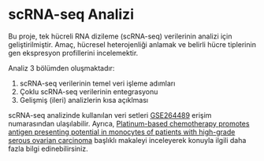 # scRNA-seq Analizi

Bu proje, tek hücreli RNA dizileme (scRNA-seq) verilerinin analizi için geliştirilmiştir. Amaç, hücresel heterojenliği anlamak ve belirli hücre tiplerinin gen ekspresyon profillerini incelemektir.

Analiz 3 bölümden oluşmaktadır:
1. scRNA-seq verilerinin temel veri işleme adımları
2. Çoklu scRNA-seq verilerinin entegrasyonu 
3. Gelişmiş (ileri) analizlerin kısa açıklması

scRNA-seq analizinde kullanılan veri setleri [GSE264489](https://www.ncbi.nlm.nih.gov/geo/query/acc.cgi?acc=GSE264489) erişim numarasından ulaşılabilir. Ayrıca, [Platinum-based chemotherapy promotes antigen presenting potential in monocytes of patients with high-grade serous ovarian carcinoma](https://www.frontiersin.org/journals/immunology/articles/10.3389/fimmu.2024.1414716/full) başlıklı makaleyi inceleyerek konuyla ilgili daha fazla bilgi edinebilirsiniz.
